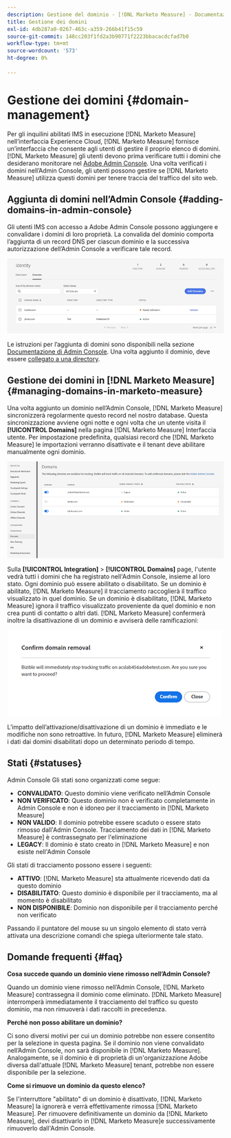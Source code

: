 ```yaml
---
description: Gestione del dominio - [!DNL Marketo Measure] - Documentazione del prodotto
title: Gestione dei domini
exl-id: 4db287a0-0267-463c-a359-266b41f15c59
source-git-commit: 148cc203f1fd2a3b90771f2223bbacacdcfad7b0
workflow-type: tm+mt
source-wordcount: '573'
ht-degree: 0%

---
```


# Gestione dei domini {#domain-management}

Per gli inquilini abilitati IMS in esecuzione [!DNL Marketo Measure] nell’interfaccia Experience Cloud, [!DNL Marketo Measure] fornisce un’interfaccia che consente agli utenti di gestire il proprio elenco di domini. [!DNL Marketo Measure] gli utenti devono prima verificare tutti i domini che desiderano monitorare nel [Adobe Admin Console](https://adminconsole.adobe.com/). Una volta verificati i domini nell’Admin Console, gli utenti possono gestire se [!DNL Marketo Measure] utilizza questi domini per tenere traccia del traffico del sito web.

## Aggiunta di domini nell’Admin Console {#adding-domains-in-admin-console}

Gli utenti IMS con accesso a Adobe Admin Console possono aggiungere e convalidare i domini di loro proprietà. La convalida del dominio comporta l’aggiunta di un record DNS per ciascun dominio e la successiva autorizzazione dell’Admin Console a verificare tale record.

![](assets/domain-management-1.png)

Le istruzioni per l’aggiunta di domini sono disponibili nella sezione [Documentazione di Admin Console](https://helpx.adobe.com/enterprise/using/set-up-identity.html#setup-domains). Una volta aggiunto il dominio, deve essere [collegato a una directory](https://helpx.adobe.com/enterprise/using/set-up-identity.html#link-domains-to-directories).

## Gestione dei domini in [!DNL Marketo Measure] {#managing-domains-in-marketo-measure}

Una volta aggiunto un dominio nell’Admin Console, [!DNL Marketo Measure] sincronizzerà regolarmente questo record nel nostro database. Questa sincronizzazione avviene ogni notte e ogni volta che un utente visita il **[!UICONTROL Domains]** nella pagina [!DNL Marketo Measure] Interfaccia utente. Per impostazione predefinita, qualsiasi record che [!DNL Marketo Measure] le importazioni verranno disattivate e il tenant deve abilitare manualmente ogni dominio.

![](assets/domain-management-2.png)

Sulla **[!UICONTROL Integration]** > **[!UICONTROL Domains]** page, l&#39;utente vedrà tutti i domini che ha registrato nell&#39;Admin Console, insieme al loro stato. Ogni dominio può essere abilitato o disabilitato. Se un dominio è abilitato, [!DNL Marketo Measure] il tracciamento raccoglierà il traffico visualizzato in quel dominio. Se un dominio è disabilitato, [!DNL Marketo Measure] ignora il traffico visualizzato proveniente da quel dominio e non crea punti di contatto o altri dati. [!DNL Marketo Measure] confermerà inoltre la disattivazione di un dominio e avviserà delle ramificazioni:

![](assets/domain-management-3.png)

L’impatto dell’attivazione/disattivazione di un dominio è immediato e le modifiche non sono retroattive. In futuro, [!DNL Marketo Measure] eliminerà i dati dai domini disabilitati dopo un determinato periodo di tempo.

## Stati {#statuses}

Admin Console Gli stati sono organizzati come segue:

* **CONVALIDATO**: Questo dominio viene verificato nell’Admin Console
* **NON VERIFICATO**: Questo dominio non è verificato completamente in Admin Console e non è idoneo per il tracciamento in [!DNL Marketo Measure]
* **NON VALIDO**: Il dominio potrebbe essere scaduto o essere stato rimosso dall&#39;Admin Console. Tracciamento dei dati in [!DNL Marketo Measure] è contrassegnato per l&#39;eliminazione
* **LEGACY**: Il dominio è stato creato in [!DNL Marketo Measure] e non esiste nell&#39;Admin Console

Gli stati di tracciamento possono essere i seguenti:

* **ATTIVO**: [!DNL Marketo Measure] sta attualmente ricevendo dati da questo dominio
* **DISABILITATO**: Questo dominio è disponibile per il tracciamento, ma al momento è disabilitato
* **NON DISPONIBILE**: Dominio non disponibile per il tracciamento perché non verificato

Passando il puntatore del mouse su un singolo elemento di stato verrà attivata una descrizione comandi che spiega ulteriormente tale stato.

## Domande frequenti {#faq}

**Cosa succede quando un dominio viene rimosso nell’Admin Console?**

Quando un dominio viene rimosso nell’Admin Console, [!DNL Marketo Measure] contrassegna il dominio come eliminato. [!DNL Marketo Measure] interromperà immediatamente il tracciamento del traffico su questo dominio, ma non rimuoverà i dati raccolti in precedenza.

**Perché non posso abilitare un dominio?**

Ci sono diversi motivi per cui un dominio potrebbe non essere consentito per la selezione in questa pagina. Se il dominio non viene convalidato nell’Admin Console, non sarà disponibile in [!DNL Marketo Measure]. Analogamente, se il dominio è di proprietà di un&#39;organizzazione Adobe diversa dall&#39;attuale [!DNL Marketo Measure] tenant, potrebbe non essere disponibile per la selezione.

**Come si rimuove un dominio da questo elenco?**

Se l&#39;interruttore &quot;abilitato&quot; di un dominio è disattivato, [!DNL Marketo Measure] la ignorerà e verrà effettivamente rimossa [!DNL Marketo Measure]. Per rimuovere definitivamente un dominio da [!DNL Marketo Measure], devi disattivarlo in [!DNL Marketo Measure]e successivamente rimuoverlo dall&#39;Admin Console.
